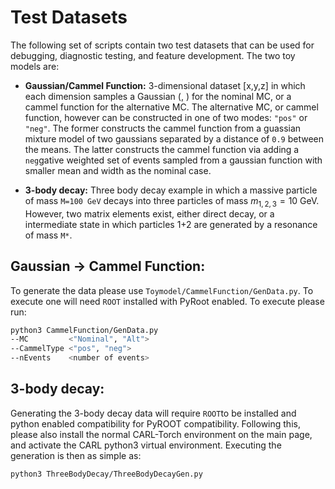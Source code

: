 # Test Datasets

The following set of scripts contain two test datasets that can be used for debugging, diagnostic testing, and feature development. The two toy models are:

*  **Gaussian/Cammel Function:** 3-dimensional dataset [x,y,z] in which each dimension samples a Gaussian ($%mu = 0.0$, $%sigma - 1.0$) for the nominal MC, or a cammel function for the alternative MC. The alternative MC, or cammel function, however can be constructed in one of two modes: `"pos"` or `"neg"`. The former constructs the cammel function from a guassian mixture model of two gaussians separated by a distance of `0.9` between the means. The latter constructs the cammel function via adding a `neg`gative weighted set of events sampled from a gaussian function with smaller mean and width as the nominal case. 

*  **3-body decay:** Three body decay example in which a massive particle of mass `M=100 GeV` decays into three particles of mass $m_{1,2,3}= 10$ GeV. However, two matrix elements exist, either direct decay, or a intermediate state in which particles 1+2 are generated by a resonance of mass `M*`. 

## Gaussian -> Cammel Function:

To generate the data please use `Toymodel/CammelFunction/GenData.py`. To execute one will need `ROOT` installed with PyRoot enabled. To execute please run:

```bash
python3 CammelFunction/GenData.py 
--MC         <"Nominal", "Alt"> 
--CammelType <"pos", "neg"> 
--nEvents    <number of events>
```

## 3-body decay:

Generating the 3-body decay data will require `ROOT`to be installed and python enabled compatibility for PyROOT compatibility. Following this, please also install the normal CARL-Torch environment on the main page, and activate the CARL python3 virtual environment. Executing the generation is then as simple as:

```bash
python3 ThreeBodyDecay/ThreeBodyDecayGen.py
```